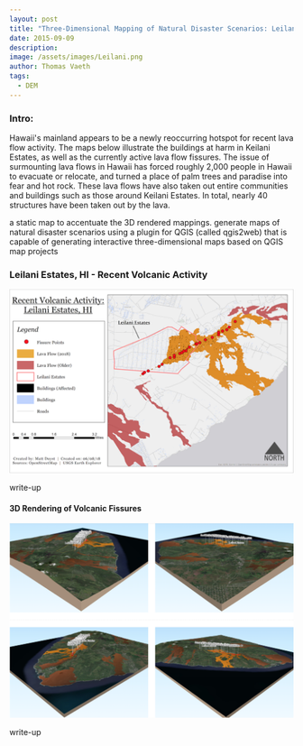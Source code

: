 ```yaml
---
layout: post
title: "Three-Dimensional Mapping of Natural Disaster Scenarios: Leilani Estates, HI"
date: 2015-09-09
description: 
image: /assets/images/Leilani.png
author: Thomas Vaeth
tags: 
  - DEM
---
```


### Intro:

Hawaii's mainland appears to be a newly reoccurring hotspot for recent lava flow activity. The maps below illustrate the buildings at harm in Keilani Estates, as well as the currently active lava flow fissures. The issue of surmounting lava flows in Hawaii has forced roughly 2,000 people in Hawaii to evacuate or relocate, and turned a place of palm trees and paradise into fear and hot rock. These lava flows have also taken out entire communities and buildings such as those around Keilani Estates. In total, nearly 40 structures have been taken out by the lava.

a static map to accentuate the 3D rendered mappings. generate maps of natural disaster scenarios using a plugin for QGIS (called qgis2web) that is capable of generating interactive three-dimensional maps based on QGIS map projects

### Leilani Estates, HI - Recent Volcanic Activity

![Map GIS](/assets/images/Leilani-Estates.png)

write-up

#### 3D Rendering of Volcanic Fissures

![Placeholder](/assets/images/3d-leilani.png)

write-up